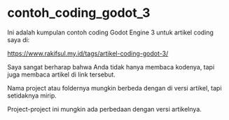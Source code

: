 # contoh_coding_godot_3

Ini adalah kumpulan contoh coding Godot Engine 3 untuk artikel coding saya di:

https://www.rakifsul.my.id/tags/artikel-coding-godot-3/

Saya sangat berharap bahwa Anda tidak hanya membaca kodenya, tapi juga membaca artikel di link tersebut.

Nama project atau foldernya mungkin berbeda dengan di versi artikel, tapi setidaknya mirip.

Project-project ini mungkin ada perbedaan dengan versi artikelnya.

